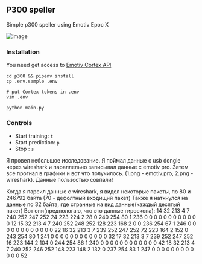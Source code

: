## P300 speller
Simple p300 speller using Emotiv Epoc X

![image](https://user-images.githubusercontent.com/18473198/204102355-c35363bf-cc59-45a4-b1cf-f6352638a81d.png)

### Installation
You need get access to [Emotiv Cortex API](https://emotiv.gitbook.io/cortex-api/)
```
cd p300 && pipenv install  
cp .env.sample .env

# put Cortex tokens in .env
vim .env

python main.py
```

### Controls
* Start training: `t`
* Start prediction: `p`
* Stop : `s`


Я провел небольшое исследование.
Я поймал данные с usb dongle через wireshark и параллельно записывал данные с emotiv pro.
Затем все прогнал в графики и вот что получилось. (1.png - emotiv.pro, 2.png - wireshark).
Данные пользостью совпали!

Когда я парсил данные с wireshark, я видел некоторые пакеты, по 80 и 246792 байта (70 - дефолтный входищий пакет)
Также я наткнулся на данные по 32 байта, где странные на вид данные(каждый десятый пакет)
Вот они(предпологаю, что это данные гироскопа):
14 32 213 4 7 240 252 247 252 24 223 224 2 28 0 240 254 80 1 236 0 0 0 0 0 0 0 0 0 0 0 0 12
15 32 213 4 7 240 252 248 252 128 223 168 2 0 0 236 254 67 1 246 0 0 0 0 0 0 0 0 0 0 0 0 22
16 32 213 3 7 239 252 247 252 72 223 164 2 152 0 243 254 80 1 241 0 0 0 0 0 0 0 0 0 0 0 0 32
17 32 213 3 7 239 252 247 252 16 223 144 2 104 0 244 254 86 1 240 0 0 0 0 0 0 0 0 0 0 0 0 42
18 32 213 4 7 240 252 246 252 148 223 148 2 132 0 237 254 83 1 247 0 0 0 0 0 0 0 0 0 0 0 0 52